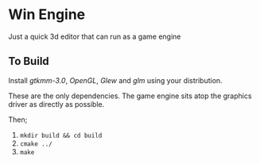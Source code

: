 # Win Engine

Just a quick 3d editor that can run as a game engine

## To Build

Install *gtkmm-3.0*, *OpenGL*, *Glew* and *glm* using your distribution.

These are the only dependencies. The game engine sits atop the graphics driver as directly as possible.

Then;

1. `mkdir build && cd build`
2. `cmake ../`
3. `make`